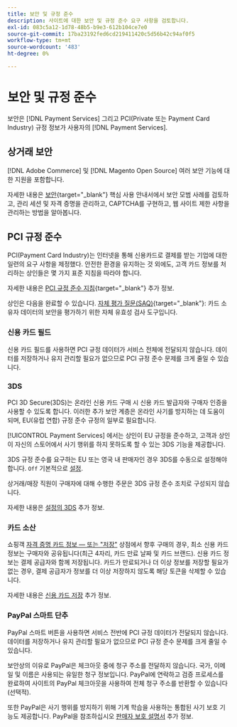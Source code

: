 ```yaml
---
title: 보안 및 규정 준수
description: 사이트에 대한 보안 및 규정 준수 요구 사항을 검토합니다.
exl-id: 083c5a12-1d78-48b5-b9e3-612b104ce7e0
source-git-commit: 17ba23192fed6cd219411420c5d56b42c94af0f5
workflow-type: tm+mt
source-wordcount: '483'
ht-degree: 0%

---
```


# 보안 및 규정 준수

보안은 [!DNL Payment Services] 그리고 PCI(Private 또는 Payment Card Industry) 규정 정보가 사용자의 [!DNL Payment Services].

## 상거래 보안

[!DNL Adobe Commerce] 및 [!DNL Magento Open Source] 여러 보안 기능에 대한 지원을 포함합니다.

자세한 내용은 [보안](https://docs.magento.com/user-guide/stores/security.html){target="_blank"} 핵심 사용 안내서에서 보안 모범 사례를 검토하고, 관리 세션 및 자격 증명을 관리하고, CAPTCHA를 구현하고, 웹 사이트 제한 사항을 관리하는 방법을 알아봅니다.

## PCI 규정 준수

PCI(Payment Card Industry)는 인터넷을 통해 신용카드로 결제를 받는 기업에 대한 일련의 요구 사항을 제정했다. 안전한 환경을 유지하는 것 외에도, 고객 카드 정보를 처리하는 상인들은 몇 가지 표준 지침을 따라야 합니다.

자세한 내용은 [PCI 규정 준수 지침](https://docs.magento.com/user-guide/stores/compliance-pci.html){target="_blank"} 추가 정보.

상인은 다음을 완료할 수 있습니다. [자체 평가 질문(SAQ)](https://www.pcisecuritystandards.org/pci_security/completing_self_assessment){target="_blank"}: 카드 소유자 데이터의 보안을 평가하기 위한 자체 유효성 검사 도구입니다.

### 신용 카드 필드

신용 카드 필드를 사용하면 PCI 규정 데이터가 서비스 전체에 전달되지 않습니다. 데이터를 저장하거나 유지 관리할 필요가 없으므로 PCI 규정 준수 문제를 크게 줄일 수 있습니다.

### 3DS

PCI 3D Secure(3DS)는 온라인 신용 카드 구매 시 신용 카드 발급자와 구매자 인증을 사용할 수 있도록 합니다. 이러한 추가 보안 계층은 온라인 사기를 방지하는 데 도움이 되며, EU(유럽 연합) 규정 준수 규정의 일부로 필요합니다.

[!UICONTROL Payment Services] 에서는 상인이 EU 규정을 준수하고, 고객과 상인이 자신의 스토어에서 사기 행위를 하지 못하도록 할 수 있는 3DS 기능을 제공합니다.

3DS 규정 준수를 요구하는 EU 또는 영국 내 판매자인 경우 3DS를 수동으로 설정해야 합니다. `Off` 기본적으로 [설정](settings.md#credit-card-fields).

상거래/매장 직원이 구매자에 대해 수행한 주문은 3DS 규정 준수 조치로 구성되지 않습니다.

자세한 내용은 [설정의 3DS](settings.md#3ds) 추가 정보.

### 카드 소산

쇼핑객 [자격 증명 카드 정보 — 또는 &quot;저장&quot;](vaulting.md) 상점에서 향후 구매의 경우, 최소 신용 카드 정보는 구매자와 공유됩니다(최근 4자리, 카드 만료 날짜 및 카드 브랜드). 신용 카드 정보는 결제 공급자와 함께 저장됩니다. 카드가 만료되거나 더 이상 정보를 저장할 필요가 없는 경우, 결제 공급자가 정보를 더 이상 저장하지 않도록 해당 토큰을 삭제할 수 있습니다.

자세한 내용은 [신용 카드 저장](vaulting.md) 추가 정보.

### PayPal 스마트 단추

PayPal 스마트 버튼을 사용하면 서비스 전반에 PCI 규정 데이터가 전달되지 않습니다. 데이터를 저장하거나 유지 관리할 필요가 없으므로 PCI 규정 준수 문제를 크게 줄일 수 있습니다.

보안상의 이유로 PayPal은 체크아웃 중에 청구 주소를 전달하지 않습니다. 국가, 이메일 및 이름은 사용되는 유일한 청구 정보입니다. PayPal에 연락하고 검증 프로세스를 완료하여 사이트의 PayPal 체크아웃을 사용하여 전체 청구 주소를 반환할 수 있습니다(선택적).

또한 PayPal은 사기 행위를 방지하기 위해 기계 학습을 사용하는 통합된 사기 보호 기능도 제공합니다. PayPal을 참조하십시오 [판매자 보호 설명서](https://www.paypal.com/us/webapps/mpp/security/seller-protection) 추가 정보.
